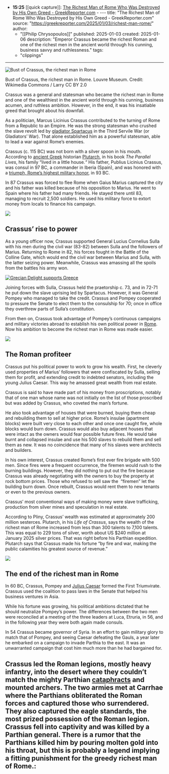 - **15:25** [[quick capture]]: [The Richest Man of Rome Who Was Destroyed by His Own Greed - GreekReporter.com](https://greekreporter.com/2025/01/03/richest-man-rome/) - ---
  title: "The Richest Man of Rome Who Was Destroyed by His Own Greed - GreekReporter.com"
  source: "https://greekreporter.com/2025/01/03/richest-man-rome/"
  author:
  - "[[Philip Chrysopoulos]]"
    published: 2025-01-03
    created: 2025-01-06
    description: "Emperor Crassus became the richest Roman and one of the richest men in the ancient world through his cunning, business savvy and ruthlessness."
    tags:
  - "clippings"

---

![Bust of Crassus, the richest man in Rome](https://greekreporter.com/wp-content/uploads/2025/01/marcus-licinius-crassus-bust-wikimedia-commons-larry-ccby2.jpg)

Bust of Crassus, the richest man in Rome. Louvre Museum. Credit: Wikimedia Commons / Larry CC BY 2.0

Crassus was a general and statesman who became the richest man in Rome and one of the wealthiest in the ancient world through his cunning, business acumen, and ruthless ambition. However, in the end, it was his insatiable greed that brought about his downfall.

As a politician, Marcus Licinius Crassus contributed to the turning of Rome from a Republic to an Empire. He was the strong statesman who crushed the slave revolt led by [gladiator Spartacus](https://greekreporter.com/2024/05/06/thracians-people-legendary-gladiator-spartacus/) in the Third Servile War (or Gladiators’ War). That alone established him as a powerful statesman, able to lead a war against Rome’s enemies.

Crassus (c. 115 BC) was not born with a silver spoon in his mouth. According to [ancient Greek](https://greekreporter.com/ancient-greece/ "Ancient Greece") historian [Plutarch](https://greekreporter.com/2024/06/09/plutarch-biographer-alexander-the-great-greeks/), in his book _The Parallel Lives_, his family “lived in a little house._“_ His father, Publius Licinius Crassus, was consul in 97 BC, a commander in Iberia (Spain), and was honored with a [triumph, Rome’s highest military honor](https://www.worldhistory.org/Roman_Triumph/), in 93 BC.

In 87 Crassus was forced to flee Rome when Gaius Marius captured the city and his father was killed because of his opposition to Marius. He went to Spain where his father had many friends. He stayed there until 83, managing to recruit 2,500 soldiers. He used his military force to extort money from locals to finance his campaign.

![](https://i.ytimg.com/vi/ID/hqdefault.jpg)

## Crassus’ rise to power

As a young officer now, Crassus supported General Lucius Cornelius Sulla with his men during the civil war (83-82) between Sulla and the followers of Marius. Returning to Rome in 82, his forces fought in the Battle of the Colline Gate, which would end the civil war between Marius and Sulla, with the latter seizing power. Meanwhile, Crassus was amassing all the spoils from the battles his army won.

[![Grecian Delight supports Greece](https://greekreporter.com/wp-content/uploads/2025/01/2706-GreekReporter-Grecian-Delight-Kronos-Greek-News-web-banner-698x175-1.jpg)](https://gdkfoods.com/)

Joining forces with Sulla, Crassus held the praetorship c. 73, and in 72-71 he put down the slave uprising led by Spartacus. However, it was General Pompey who managed to take the credit. Crassus and Pompey cooperated to pressure the Senate to elect them to the consulship for 70; once in office they overthrew parts of Sulla’s constitution.

From then on, Crassus took advantage of Pompey’s continuous campaigns and military victories abroad to establish his own political power in [Rome](https://greekreporter.com/2024/04/21/when-rome-really-founded/). Now his ambition to become the richest man in Rome was made easier.

![](https://i.ytimg.com/vi/ID/hqdefault.jpg)

## The Roman profiteer

Crassus put his political power to work to grow his wealth. First, he cleverly used properties of Marius’ followers that were confiscated by Sulla, selling them for profit, and extending credit to indebted senators, including the young Julius Caesar. This way he amassed great wealth from real estate.

Crassus is said to have made part of his money from proscriptions, notably that of one man whose name was not initially on the list of those proscribed but was added by Crassus, who coveted the man’s fortune.

He also took advantage of houses that were burned, buying them cheap and rebuilding them to sell at higher price. Rome’s insulae (apartment blocks) were built very close to each other and once one caught fire, whole blocks would burn down. Crassus would also buy adjacent houses that were intact as the owners would fear possible future fires. He would take burnt and collapsed insulae and use his 500 slaves to rebuild them and sell them as new. It was no coincidence that many of his slaves were architects and builders.

In his own interest, Crassus created Rome’s first ever fire brigade with 500 men. Since fires were a frequent occurrence, the firemen would rush to the burning buildings. However, they did nothing to put out the fire because Crassus was already negotiating with the owners to buy the property at rock bottom prices. Those who refused to sell saw the  “firemen” let the building burn down. Once rebuilt, Crassus would rent them to new tenants or even to the previous owners.

Crassus’ most conventional ways of making money were slave trafficking, production from silver mines and speculation in real estate.

According to Pliny, Crassus’ wealth was estimated at approximately 200 million sesterces. Plutarch, in his _Life of Crassus_, says the wealth of the richest man of Rome increased from less than 300 talents to 7,100 talents. This was equal to 229 tons of silver, worth about US $240 million at January 2025 silver prices. That was right before his Parthian expedition. Plutarch says that Crassus made his fortune “by fire and war, making the public calamities his greatest source of revenue.”

![](https://i.ytimg.com/vi/ID/hqdefault.jpg)

## The end of the richest man in Rome

In 60 BC, Crassus, Pompey and [Julius Caesar](https://greekreporter.com/2024/12/26/julius-caesar-cleopatra-love-affair/) formed the First Triumvirate. Crassus used the coalition to pass laws in the Senate that helped his business ventures in Asia.

While his fortune was growing, his political ambitions dictated that he should neutralize Pompey’s power. The differences between the two men were reconciled at a meeting of the three leaders at Luca, Etruria, in 56, and in the following year they were both again made consuls.

In 54 Crassus became governor of Syria. In an effort to gain military glory to match that of Pompey, and seeing Caesar defeating the Gauls, a year later he embarked on a campaign to invade Parthia to the east. It was an unwarranted campaign that cost him much more than he had bargained for.

## Crassus led the Roman legions, mostly heavy infantry, into the desert where they couldn’t match the mighty Parthian [cataphracts](https://www.thecollector.com/cataphracts-persian-cavalrymen/) and mounted archers. The two armies met at Carrhae where the Parthians obliterated the Roman forces and captured those who surrendered. They also captured the eagle standards, the most prized possession of the Roman legion. Crassus fell into captivity and was killed by a Parthian general. There is a rumor that the Parthians killed him by pouring molten gold into his throat, but this is probably a legend implying a fitting punishment for the greedy richest man of Rome.:
